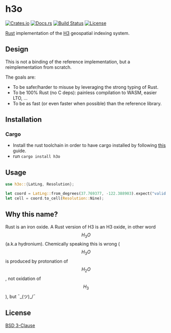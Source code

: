 # h3o

[![Crates.io](https://img.shields.io/crates/v/h3o.svg)](https://crates.io/crates/h3o)
[![Docs.rs](https://docs.rs/h3o/badge.svg)](https://docs.rs/h3o)
[![Build Status](https://img.shields.io/github/workflow/status/HydroniumLabs/h3o/Build)](https://github.com/HydroniumLabs/h3o/actions)
[![License](https://img.shields.io/badge/license-BSD-green)](https://opensource.org/licenses/BSD-3-Clause)

[Rust](https://rustlang.org) implementation of the [H3](https://h3geo.org)
geospatial indexing system.

## Design

This is not a binding of the reference implementation, but a reimplementation
from scratch.

The goals are:
- To be safer/harder to misuse by leveraging the strong typing of Rust.
- To be 100% Rust (no C deps): painless compilation to WASM, easier LTO, …
- To be as fast (or even faster when possible) than the reference library.

## Installation

### Cargo

* Install the rust toolchain in order to have cargo installed by following
  [this](https://www.rust-lang.org/tools/install) guide.
* run `cargo install h3o`

## Usage

```rust
use h3o::{LatLng, Resolution};

let coord = LatLng::from_degrees(37.769377, -122.388903).expect("valid coord");
let cell = coord.to_cell(Resolution::Nine);
```

## Why this name?

Rust is an iron oxide.
A Rust version of H3 is an H3 oxide, in other word $$H_3O$$ (a.k.a hydronium).
Chemically speaking this is wrong ($$H_3O$$ is produced by protonation of
$$H_2O$$, not oxidation of $$H_3$$), but ¯\_(ツ)_/¯

## License

[BSD 3-Clause](./LICENSE)
